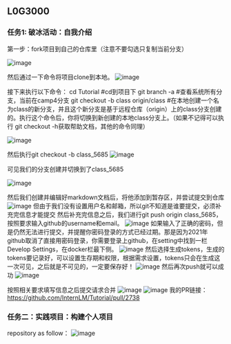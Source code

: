## L0G3000
### 任务1: 破冰活动：自我介绍
第一步：fork项目到自己的仓库里（注意不要勾选只复制当前分支）

![image](https://github.com/user-attachments/assets/5484700c-8f27-4128-9c39-8262fed5192a)

然后通过一下命令将项目clone到本地。
![image](https://github.com/user-attachments/assets/3d5e688c-86c8-47a4-bb46-8101f1a445bf)

接下来执行以下命令：
cd Tutorial  #cd到项目下
git branch -a    #查看系统所有分支，当前在camp4分支
git checkout -b class origin/class    #在本地创建一个名为class的新分支，并且这个新分支是基于远程仓库（origin）上的class分支创建的。执行这个命令后，你将切换到新创建的本地class分支上。（如果不记得可以执行 git checkout -h获取帮助文档，其他的命令同理）

![image](https://github.com/user-attachments/assets/2a74f041-2f57-4d74-af0c-d09bd43ace86)

然后执行git checkout -b class_5685
![image](https://github.com/user-attachments/assets/877952e0-bee7-4826-9cbb-0d04b2b4c36f)

可见我们的分支创建并切换到了class_5685

![image](https://github.com/user-attachments/assets/2c475b5f-77cb-43b6-88e0-2db259876f60)

然后我们创建并编辑好markdown文档后，将他添加到暂存区，并尝试提交到仓库
![image](https://github.com/user-attachments/assets/24a57963-c9d1-4fa3-953a-3a9d7b040361)
但由于我们没有设置用户名和邮箱，所以git不知道是谁要提交，必须补充完信息才能提交
然后补充完信息之后，我们进行git push origin class_5685，按照要求输入github的username和email。
![image](https://github.com/user-attachments/assets/638e9055-c4a6-4b59-92b3-54ca6e79e77c)
如果输入了正确的密码，但是仍然无法进行提交，并提醒你密码登录的方式已经过期。那是因为2021年github取消了直接用密码登录，你需要登录上github，在setting中找到一栏Develop Settings，在docker栏最下侧。
![image](https://github.com/user-attachments/assets/d9a3b256-9524-4073-b6cf-adae9a7bdfb1)
然后选择生成tokens，生成的tokens要记录好，可以设置生存期和权限，根据需求设置，tokens只会在生成这一次可见，之后就是不可见的，一定要保存好！
![image](https://github.com/user-attachments/assets/4881a760-2f1b-4c6d-beea-d85f4b1ca92f)
然后再次push就可以成功
![image](https://github.com/user-attachments/assets/7f7c830e-d70b-42bc-b35b-dab44c071bc6)

按照相关要求填写信息之后提交请求合并
![image](https://github.com/user-attachments/assets/e0564301-544e-4fcd-98ee-2da818c23816)
![image](https://github.com/user-attachments/assets/cd0d266b-ff2b-4a4f-845b-3f413f5c780b)
我的PR链接：https://github.com/InternLM/Tutorial/pull/2738

### 任务二：实践项目：构建个人项目
repository as follow：
![image](https://github.com/user-attachments/assets/94a71da2-c722-43b5-94c6-36dc16b6804c)
